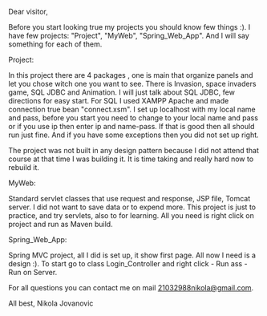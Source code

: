 
Dear visitor,

Before you start looking true my projects you should know few things :).
I have few projects: "Project", "MyWeb", "Spring_Web_App". And I will say something for each of them.

Project:

  In this project there are 4 packages , one is main that organize panels and let you chose witch one you want to see. There is
    Invasion, space invaders game, SQL JDBC and Animation. I will just talk about SQL JDBC, few directions for easy start.
  For SQL I used XAMPP Apache and made connection true bean "connect.xsm". I set up localhost with my local name and pass,
    before you start you need to change to your local name and pass or if you use ip then enter ip and name-pass. If that is 
    good then all should run just fine. And if you have some exceptions then you did not set up right.
  
  The project was not built in any design pattern because I did not attend that course at that time I was building it. It is time taking and really hard now to rebuild it.
    
MyWeb:

  Standard servlet classes that use request and response, JSP file, Tomcat server. I did not want to save data or to expend more.
    This project is just to practice, and try servlets, also to for learning.
  All you need is right click on project and run as Maven build.
  
Spring_Web_App:

  Spring MVC project, all I did is set up, it show first page. All now I need is a design :).
  To start go to class Login_Controller and right click - Run ass - Run on Server.
  
  
For all questions you can contact me on mail 21032988nikola@gmail.com. 

All best,
Nikola Jovanovic
